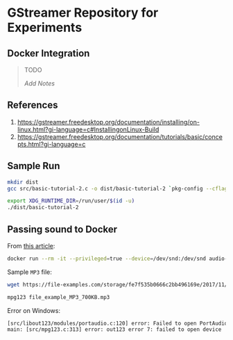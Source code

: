 # GStreamer Repository for Experiments

## Docker Integration

> TODO
> 
> _Add Notes_

## References

1. https://gstreamer.freedesktop.org/documentation/installing/on-linux.html?gi-language=c#InstallingonLinux-Build
2. https://gstreamer.freedesktop.org/documentation/tutorials/basic/concepts.html?gi-language=c

## Sample Run

```bash
mkdir dist
gcc src/basic-tutorial-2.c -o dist/basic-tutorial-2 `pkg-config --cflags --libs gstreamer-1.0`
```

```bash
export XDG_RUNTIME_DIR=/run/user/$(id -u)
./dist/basic-tutorial-2
```

## Passing sound to Docker

From [this article](https://prateeksrivastav598.medium.com/playing-sound-in-docker-containers-a-step-by-step-guide-f7a06e246a35):

```bash
docker run --rm -it --privileged=true --device=/dev/snd:/dev/snd audio-container:v1
```

Sample `MP3` file:

```bash
wget https://file-examples.com/storage/fe7f535b0666c2bb496169e/2017/11/file_example_MP3_700KB.mp3
```

```bash
mpg123 file_example_MP3_700KB.mp3
```

Error on Windows:

```txt
[src/libout123/modules/portaudio.c:120] error: Failed to open PortAudio default stream: Device unavailable
main: [src/mpg123.c:313] error: out123 error 7: failed to open device
```